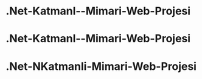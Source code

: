 # .Net-Katmanl--Mimari-Web-Projesi
# .Net-Katmanl--Mimari-Web-Projesi
# .Net-NKatmanli-Mimari-Web-Projesi
